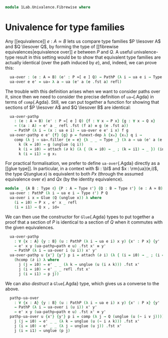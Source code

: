 <!--
```agda
open import 1Lab.Reflection.Univalence
open import 1Lab.Equiv.Fibrewise
open import 1Lab.Path.Cartesian
open import 1Lab.Type.Sigma
open import 1Lab.Univalence
open import 1Lab.Type.Pi
open import 1Lab.Equiv
open import 1Lab.Path
open import 1Lab.Type
```
-->

```agda
module 1Lab.Univalence.Fibrewise where
```

<!--
```agda
private variable
  ℓ ℓ' ℓ'' : Level
  A B X Y : Type ℓ
  P Q : A → Type ℓ'
```
-->

# Univalence for type families

Any [[equivalence]] $e : A \simeq B$ lets us compare type families $P
\liesover A$ and $Q \liesover Q$, by forming the type of [[fibrewise
equivalences|equivalence over]] $e$ between $P$ and $Q$. A useful
univalence-type result in this setting would be to show that equivalent
type families are actually identical (over the path induced by $e$),
and, indeed, we can prove this:

<!--
```agda
private module _ where private
  _ = comp
```
-->

```agda
  ua-over : (e : A ≃ B) (e' : P ≃[ e ] Q) → PathP (λ i → ua e i → Type _) P Q
  ua-over e e' = ua→ λ a → ua (e' a (e .fst a) refl)
```

The trouble with this definition arises when we want to consider paths
over it, since then we need to consider the precise definition of
`ua→`{.Agda} in terms of `comp`{.Agda}. Still, we can put together a
function for showing that sections of $P \liesover A$ and $Q \liesover
B$ are identical:

```agda
  ua-over-pathp
    : (e : A ≃ B) (e' : P ≃[ e ] Q) {f : ∀ x → P x} {g : ∀ x → Q x}
    → ((a : A) → e' a _ refl .fst (f a) ≡ g (e .fst a))
    → PathP (λ i → (x : ua e i) → ua-over e e' i x) f g
  ua-over-pathp e e' {f} {g} p = funext-dep λ {x₀} {x₁} q i →
    comp (λ j → ua→.filler {e = e} {λ _ _ → Type _} (λ a → ua (e' a (e .fst a) refl)) i j (q i)) (∂ i) λ where
      k (k = i0) → g (unglue (q i))
      k (i = i0) → attach (∂ k) (λ { (k = i0) → _ ; (k = i1) → _ }) (inS (p x₀ (~ k)))
      k (i = i1) → g x₁
```

For practical formalisation, we prefer to define `ua-over`{.Agda}
directly as a [[glue type]]. In particular, in a context with $i : \bI$
and $x : \rm{ua}(e,i)$, the type $Q(\operatorname{unglue} x)$ is
equivalent to both $P x$ (through the assumed equivalence over $e$) and
$Q x$ (by the identity equivalence).

```agda
module _ {A B : Type ℓ} {P : A → Type ℓ'} {Q : B → Type ℓ'} (e : A ≃ B) (e' : P ≃[ e ] Q) where
  ua-over : PathP (λ i → ua e i → Type ℓ') P Q
  ua-over i x = Glue (Q (unglue x)) λ where
    (i = i0) → P x , e' x _ refl
    (i = i1) → Q x , id≃
```

We can then use the constructor for `Glue`{.Agda} types to put together
a proof that a section of $P$ is identical to a section of $Q$ when it
commutes with the given equivalences.

```agda
  ua-over-pathp
    : ∀ {x : A} {y : B} (u : PathP (λ i → ua e i) x y) {x' : P x} {y' : Q y}
    → e' x y (ua-pathp→path e u) .fst x' ≡ y'
    → PathP (λ i → ua-over i (u i)) x' y'
  ua-over-pathp u {x'} {y'} p i = attach (∂ i) (λ { (i = i0) → _ ; (i = i1) → _}) (inS
    (hcomp (∂ i) λ where
      j (j = i0) → e' _ _ (λ k → unglue (u (i ∧ k))) .fst x'
      j (i = i0) → e' _ _ refl .fst x'
      j (i = i1) → p j))
```

We can also *destruct* a `Glue`{.Agda} type, which gives us a converse
to the above.

```agda
  pathp-ua-over
    : ∀ {x : A} {y : B} (u : PathP (λ i → ua e i) x y) {x' : P x} {y' : Q y}
    → PathP (λ i → ua-over i (u i)) x' y'
    → e' x y (ua-pathp→path e u) .fst x' ≡ y'
  pathp-ua-over u {x'} {y'} p i = comp (λ j → Q (unglue (u (~ i ∨ j)))) (∂ i) λ where
    j (j = i0) → e' _ _ (λ k → unglue (u (~ i ∧ k))) .fst x'
    j (i = i0) → e' _ _ (λ j → unglue (u j)) .fst x'
    j (i = i1) → unglue (p j)
```
